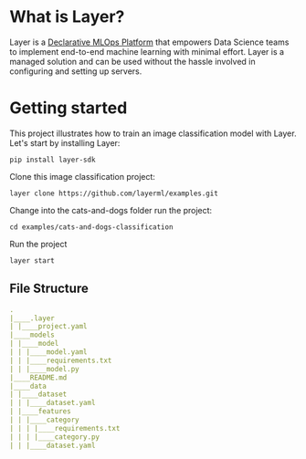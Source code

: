 # What is Layer?
Layer is a [Declarative MLOps Platform](https://layer.co/) that empowers Data Science teams to implement end-to-end machine learning with minimal effort. Layer is a managed solution and can be used without the hassle involved in configuring and setting up servers. 


# Getting started
This project illustrates how to train an image classification model with Layer.
Let's start by installing Layer:
```
pip install layer-sdk
```

Clone this  image classification project:
```
layer clone https://github.com/layerml/examples.git
```
Change into the cats-and-dogs folder run the project:
```
cd examples/cats-and-dogs-classification
```
Run the project
```
layer start

```
## File Structure

```yaml
.
|____.layer
| |____project.yaml
|____models
| |____model
| | |____model.yaml
| | |____requirements.txt
| | |____model.py
|____README.md
|____data
| |____dataset
| | |____dataset.yaml
| |____features
| | |____category
| | | |____requirements.txt
| | | |____category.py
| | |____dataset.yaml


```
